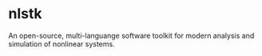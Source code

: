# nlstk
An open-source, multi-languange software toolkit for modern analysis and simulation of nonlinear systems.
